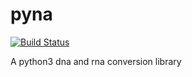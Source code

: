 # pyna

[![Build Status](https://travis-ci.com/M3TIOR/pyna.svg?branch=master)](https://travis-ci.com/M3TIOR/pyna)

A python3 dna and rna conversion library
